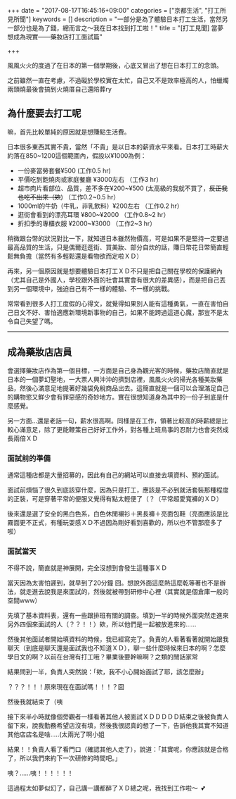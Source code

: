 +++
date = "2017-08-17T16:45:16+09:00"
categories = ["京都生活", "打工所見所聞"]
keywords = []
description = "一部分是為了體驗日本打工生活，當然另一部分也是為了錢，總而言之～我在日本找到打工啦！"
title = "[打工見聞] 當夢想成為現實——藥妝店打工面試篇"

+++

風風火火的度過了在日本的第一個學期後，心底又冒出了想在日本打工的念頭。

之前雖然一直在考慮，不過礙於學校實在太忙，自己又不是效率極高的人，怕蠟燭兩頭燒最後會搞到火燒厝自己還陪葬ry

## 為什麼要去打工呢

嘛，首先比較單純的原因就是想賺點生活費。

日本很多東西其實不貴，當然「不貴」是以日本的薪資水平來看。日本打工時薪大約落在850~1200這個範圍內，假設以¥1000為例：

* 一份麥當勞套餐¥500 (工作0.5 hr)
* 平價吃到飽燒肉或家庭餐廳 ¥3000左右 （工作3 hr）
* 超市肉片看部位、品質，差不多在¥200~¥500 (太高級的我就不買了，~~反正我也吃不出來（欸~~) （工作0.2~0.5 hr）
* 1000ml的牛奶（牛乳，非乳飲料）¥200左右 （工作0.2 hr）
* 逛街會看到的漂亮耳環 ¥800~¥2000 （工作0.8~2 hr）
* 折扣季的專櫃衣服 ¥2000~¥3000 （工作2~3 hr）

稍微跟台幣的狀況對比一下，就知道日本雖然物價高，可是如果不是堅持一定要過最高品質的生活，只是偶爾逛逛街、買美妝、部分自炊的話，賺日幣花日幣簡直輕鬆無負擔（當然有多輕鬆還是看物欲而定啦ＸＤ）

再來，另一個原因就是想要體驗日本打工ＸＤ不只是把自己關在學校的保護網內（尤其自己是外國人，學校跟外面的社會其實會有很大的差異感），而是把自己丟到另一個環境中，強迫自己有不一樣的體驗、不一樣的挑戰。

常常看到很多人打工度假的心得文，就覺得如果別人能有這種勇氣，一直在害怕自己日文不好、害怕適應新環境新事物的自己，如果不能跨過這道心魔，那豈不是太令自己失望了嗎。

---

## 成為藥妝店店員

會選擇藥妝店作為第一個目標，一方面是自己身為觀光客的時候，藥妝店簡直就是日本的一個夢幻聖地，一大票人興沖沖的擠到店裡，風風火火的掃光各種美妝藥品，然後心滿意足地提著好幾袋免稅商品出去。這簡直就是一個可以合理滿足自己的購物慾又鮮少會有罪惡感的奇妙地方。實在很想知道身為其中的一份子到底是什麼感覺。

另一方面...還是老話一句，薪水很高啊。同樣是在工作，領著比較高的時薪總是比較心滿意足，除了更能鞭策自己好好工作外，對各種上班鳥事的忍耐力也會突然成長兩倍ＸＤ

### 面試前的準備

通常這種店都是大量招募的，因此有自己的網站可以直接去填資料、預約面試。

面試前煩惱了很久到底該穿什麼，因為只是打工，應該是不必到就活套裝那種程度的正裝，可是穿著平常的便服又覺得有點太輕便了（？（平常超愛寬褲的ＸＤ）

後來還是選了安全的黑白色系，白色休閒襯衫＋黑長褲＋亮面包鞋（亮面應該是比霧面更不正式，有種玩耍感ＸＤ不過因為剛好看到喜歡的，所以也不管那麼多了啦）

### 面試當天

不得不說，簡直就是神展開，完全沒想到會發生這種事ＸＤ

當天因為太害怕遲到，就早到了20分鐘 囧。想說外面這麼熱這麼乾等著也不是辦法，就走進去說我是來面試的，然後就被帶到研修中心裡（其實就是個倉庫一般的空間www）

先填了基本資料表，還有一些跟排班有關的調查。填到一半的時候外面突然走進來另外四個來面試的人（？？！！）欸，所以他們是一起被放進來的......

然後其他面試者開始填資料的時候，我已經寫完了。負責的人看著看著就開始跟我聊天（到底是聊天還是面試我也不知道ＸＤ），聊一些什麼時候來日本的啊？怎麼學日文的啊？以前在台灣有打工哦？畢業後要幹嘛啊？之類的閒話家常

結果問到一半，負責人突然說：「欸，我不小心開始面試了耶，該怎麼辦」

？？？！！！原來現在在面試嗎！！！？囧

然後我就結束了（咦

接下來半小時就像個旁觀者一樣看著其他人被面試ＸＤＤＤＤＤ結束之後被負責人留下來，說我勤務希望店沒有填，然後我很認真的想了一下，告訴他我其實不知道其他店店名是啥.....(太兩光了啊小姐

結果！！負責人看了看門口（確認其他人走了），說道：「其實呢，你應該就是合格了，所以我們來約下一次研修的時間吧。」

咦？......咦！！！！！！

這過程太如夢似幻了，自己講一講都醉了ＸＤ總之呢，我找到工作啦～  💕

